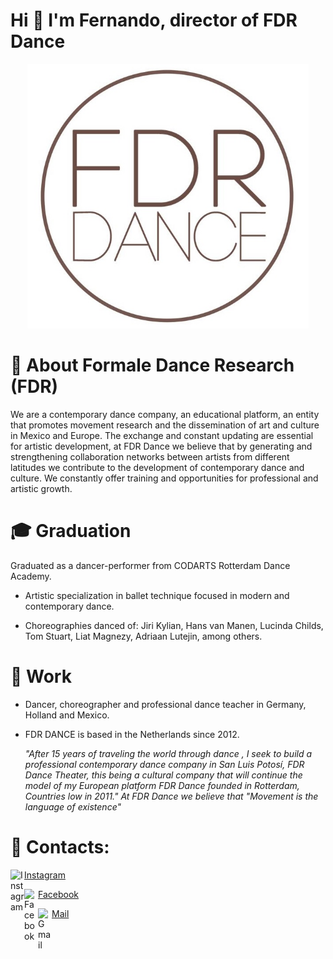# Hi 👋 I'm Fernando, director of FDR Dance
<p align="center">
<img alt="FDR" title="FDR" src="./FDR Logo.jpeg" width="450">
</p>

# 🧷 About Formale Dance Research (FDR)
We are a contemporary dance company, an educational platform, an entity that promotes movement research and the dissemination of art and culture in Mexico and Europe.
The exchange and constant updating are essential for artistic development, at FDR Dance we believe that by generating and strengthening collaboration networks between artists from different latitudes we contribute to the development of contemporary dance and culture.
We constantly offer training and opportunities for professional and artistic growth.

# 🎓 Graduation
Graduated as a dancer-performer from CODARTS Rotterdam Dance Academy. 
 
   - Artistic specialization in ballet technique focused in modern and contemporary dance.

   - Choreographies danced of: Jiri Kylian, Hans van Manen, Lucinda Childs, Tom Stuart, Liat Magnezy, Adriaan Lutejin, among others.

# 💼 Work
- Dancer, choreographer and professional dance teacher in Germany, Holland and Mexico. 

- FDR DANCE is based in the Netherlands since 2012.

   *"After 15 years of traveling the world through dance , I seek to build a professional contemporary dance company in San Luis Potosí, FDR Dance Theater, this being a cultural company that will continue the model of my European platform FDR Dance founded in Rotterdam, Countries low in 2011."
At FDR Dance we believe that "Movement is the language of existence"*

# 📱 Contacts:
<a href="https://www.instagram.com/FDRDance/">
  <img align="left" alt="Instagram" width="22px" src="https://cdn.jsdelivr.net/npm/simple-icons@v3/icons/instagram.svg" />
  <span>Instagram</span>
</a> <p></p>
<a href="https://www.facebook.com/fdrdancecompany/">
  <img align="left" alt="Facebook" width="22px" src="https://cdn.jsdelivr.net/npm/simple-icons@v3/icons/facebook.svg" />
  <span>Facebook</span>
</a><p></p>
<a href="mailto:fdrdance@gmail.com">
  <img align="left" alt="Gmail" width="22px" src="https://cdn.jsdelivr.net/npm/simple-icons@v3/icons/gmail.svg" />
  <span>Mail</span>
</a><p></p>

